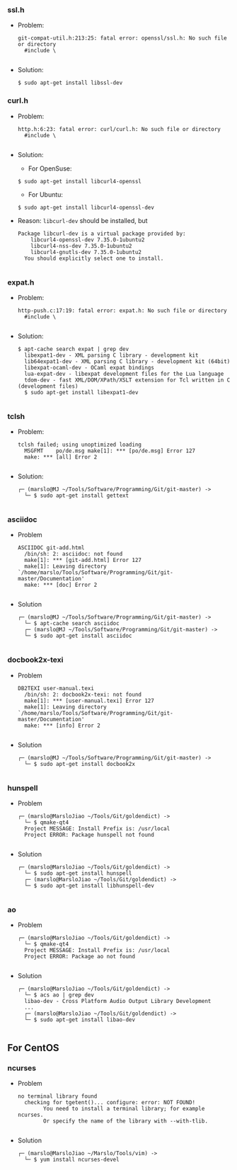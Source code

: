 ### ssl.h
- Problem:
    <pre><code>git-compat-util.h:213:25: fatal error: openssl/ssl.h: No such file or directory
    #include \<openssl/ssl.h\>
    </code></pre>
- Solution:
    <pre><code>$ sudo apt-get install libssl-dev</code></pre>

### curl.h
- Problem:
    <pre><code>http.h:6:23: fatal error: curl/curl.h: No such file or directory
    #include \<curl/curl.h\>
    </code></pre>
- Solution:
    - For OpenSuse:
    <pre><code>$ sudo apt-get install libcurl4-openssl</code></pre>
    - For Ubuntu:
    <pre><code>$ sudo apt-get install libcurl4-openssl-dev</code></pre>

- Reason:
    `libcurl-dev` should be installed, but 
    <pre><code>Package libcurl-dev is a virtual package provided by:
      libcurl4-openssl-dev 7.35.0-1ubuntu2
      libcurl4-nss-dev 7.35.0-1ubuntu2
      libcurl4-gnutls-dev 7.35.0-1ubuntu2
    You should explicitly select one to install.
    </code></pre>

### expat.h
- Problem:
    <pre><code>http-push.c:17:19: fatal error: expat.h: No such file or directory
    #include \<expat.h\>
    </code></pre>
- Solution:
    <pre><code>$ apt-cache search expat | grep dev
    libexpat1-dev - XML parsing C library - development kit
    lib64expat1-dev - XML parsing C library - development kit (64bit)
    libexpat-ocaml-dev - OCaml expat bindings
    lua-expat-dev - libexpat development files for the Lua language
    tdom-dev - fast XML/DOM/XPath/XSLT extension for Tcl written in C (development files)
    $ sudo apt-get install libexpat1-dev
    </code></pre>

### tclsh
- Problem:
    <pre><code>tclsh failed; using unoptimized loading
    MSGFMT    po/de.msg make[1]: *** [po/de.msg] Error 127
    make: *** [all] Error 2
    </code></pre>

- Solution:
    <pre><code>┌─ (marslo@MJ ~/Tools/Software/Programming/Git/git-master) ->
    └─ $ sudo apt-get install gettext
    </code></pre>

### asciidoc
- Problem
    <pre><code>ASCIIDOC git-add.html
    /bin/sh: 2: asciidoc: not found
    make[1]: *** [git-add.html] Error 127
    make[1]: Leaving directory `/home/marslo/Tools/Software/Programming/Git/git-master/Documentation'
    make: *** [doc] Error 2
    </code></pre>

- Solution
    <pre><code>┌─ (marslo@MJ ~/Tools/Software/Programming/Git/git-master) ->
    └─ $ apt-cache search asciidoc
    ┌─ (marslo@MJ ~/Tools/Software/Programming/Git/git-master) ->
    └─ $ sudo apt-get install asciidoc
    </code></pre>

### docbook2x-texi
- Problem
    <pre><code>DB2TEXI user-manual.texi
    /bin/sh: 2: docbook2x-texi: not found
    make[1]: *** [user-manual.texi] Error 127
    make[1]: Leaving directory `/home/marslo/Tools/Software/Programming/Git/git-master/Documentation'
    make: *** [info] Error 2
    </code></pre>

- Solution
    <pre><code>┌─ (marslo@MJ ~/Tools/Software/Programming/Git/git-master) ->
    └─ $ sudo apt-get install docbook2x
    </code></pre>

### hunspell
- Problem
    <pre><code>┌─ (marslo@MarsloJiao ~/Tools/Git/goldendict) ->
    └─ $ qmake-qt4
    Project MESSAGE: Install Prefix is: /usr/local
    Project ERROR: Package hunspell not found
    </code></pre>

- Solution
    <pre><code>┌─ (marslo@MarsloJiao ~/Tools/Git/goldendict) ->
    └─ $ sudo apt-get install hunspell
    ┌─ (marslo@MarsloJiao ~/Tools/Git/goldendict) ->
    └─ $ sudo apt-get install libhunspell-dev
    </code></pre>

### ao
- Problem
    <pre><code>┌─ (marslo@MarsloJiao ~/Tools/Git/goldendict) ->
    └─ $ qmake-qt4
    Project MESSAGE: Install Prefix is: /usr/local
    Project ERROR: Package ao not found
    </code></pre>

- Solution
    <pre><code>┌─ (marslo@MarsloJiao ~/Tools/Git/goldendict) ->
    └─ $ acs ao | grep dev
    libao-dev - Cross Platform Audio Output Library Development
    ...
    ┌─ (marslo@MarsloJiao ~/Tools/Git/goldendict) ->
    └─ $ sudo apt-get install libao-dev
    </code></pre>

## For CentOS
### ncurses
- Problem
    <pre><code>no terminal library found
    checking for tgetent()... configure: error: NOT FOUND!
          You need to install a terminal library; for example ncurses.
          Or specify the name of the library with --with-tlib.
    </code></pre>

- Solution
    <pre><code>┌─ (marslo@MarsloJiao ~/Marslo/Tools/vim) ->
    └─ $ yum install ncurses-devel
    </code></pre>
